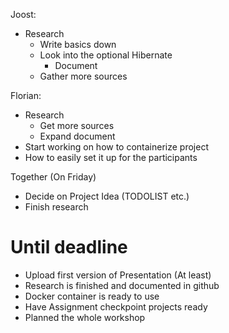 Joost:

- Research
  - Write basics down
  - Look into the optional Hibernate
    - Document
  - Gather more sources

Florian:

- Research
  - Get more sources
  - Expand document
- Start working on how to containerize project
- How to easily set it up for the participants

Together (On Friday)

- Decide on Project Idea (TODOLIST etc.)
- Finish research

# Until deadline
- Upload first version of Presentation (At least)
- Research is finished and documented in github
- Docker container is ready to use
- Have Assignment checkpoint projects ready
- Planned the whole workshop

